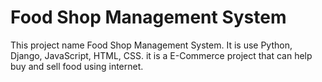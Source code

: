 # Food Shop Management System
This project name Food Shop Management System. It is use Python, Django, JavaScript, HTML, CSS. it is a E-Commerce project that can help buy and sell food using internet. 
